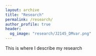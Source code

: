 ```yaml
---
layout: archive
title: "Research"
permalink: /research/
author_profile: true
header:
  og_image: "research/J2145_DMvar.png"
---
```



  This is where I describe my research
